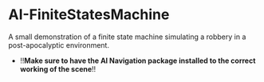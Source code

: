 # AI-FiniteStatesMachine
A small demonstration of a finite state machine simulating a robbery in a post-apocalyptic environment.
- !!**Make sure to have the AI Navigation package installed to the correct working of the scene**!!
